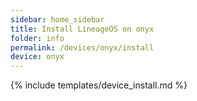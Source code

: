 ```yaml
---
sidebar: home_sidebar
title: Install LineageOS on onyx
folder: info
permalink: /devices/onyx/install
device: onyx
---
```

{% include templates/device_install.md %}
